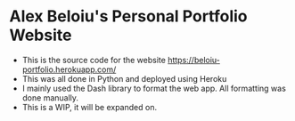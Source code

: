 # Alex Beloiu's Personal Portfolio Website

* This is the source code for the website https://beloiu-portfolio.herokuapp.com/
* This was all done in Python and deployed using Heroku
* I mainly used the Dash library to format the web app. All formatting was done manually.
* This is a WIP, it will be expanded on.
